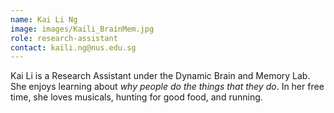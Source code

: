 ```yaml
---
name: Kai Li Ng
image: images/Kaili_BrainMem.jpg
role: research-assistant
contact: kaili.ng@nus.edu.sg
---
```

Kai Li is a Research Assistant under the Dynamic Brain and Memory Lab. She enjoys learning about <i>why people do the things that they do</i>. In her free time, she loves musicals, hunting for good food, and running. 
